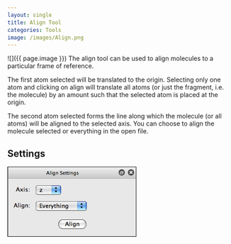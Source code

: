 ```yaml
---
layout: single
title: Align Tool
categories: Tools
image: /images/Align.png
---
```


![]({{ page.image }}) The align tool can be used to align molecules to a particular frame of reference.

The first atom selected will be translated to the origin. Selecting only one atom and clicking on align will translate all atoms (or just the fragment, i.e. the molecule) by an amount such that the selected atom is placed at the origin.

The second atom selected forms the line along which the molecule (or all atoms) will be aligned to the selected axis. You can choose to align the molecule selected or everything in the open file.

Settings
--------

![](/images/AlignSettings.png)



